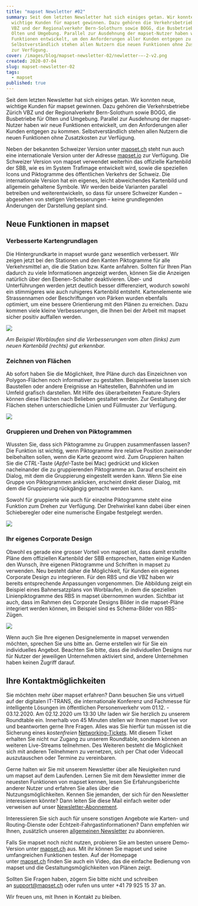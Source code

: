 ```yaml
---
title: "mapset Newsletter #02"
summary: Seit dem letzten Newsletter hat sich einiges getan. Wir konnten neue,
  wichtige Kunden für mapset gewinnen. Dazu gehören die Verkehrsbetriebe Zürich
  VBZ und der Regionalverkehr Bern-Solothurn sowie BOGG, die Busbetriebe für
  Olten und Umgebung. Parallel zur Ausdehnung der mapset-Nutzer haben wir neue
  Funktionen entwickelt, um den Anforderungen aller Kunden entgegen zu kommen.
  Selbstverständlich stehen allen Nutzern die neuen Funktionen ohne Zusatzkosten
  zur Verfügung.
cover: /images/blog/mapset-newsletter-02/newletter-–-2-v2.png
created: 2020-07-04
slug: mapset-newsletter-02
tags:
  - mapset
published: true
---
```

Seit dem letzten Newsletter hat sich einiges getan. Wir konnten neue, wichtige Kunden für mapset gewinnen. Dazu gehören die Verkehrsbetriebe Zürich VBZ und der Regionalverkehr Bern-Solothurn sowie BOGG, die Busbetriebe für Olten und Umgebung. Parallel zur Ausdehnung der mapset-Nutzer haben wir neue Funktionen entwickelt, um den Anforderungen aller Kunden entgegen zu kommen. Selbstverständlich stehen allen Nutzern die neuen Funktionen ohne Zusatzkosten zur Verfügung.

Neben der bekannten Schweizer Version unter [mapset.ch](https://mapset.ch/) steht nun auch eine internationale Version unter der Adresse [mapset.io](https://mapset.io/) zur Verfügung. Die Schweizer Version von mapset verwendet weiterhin das offizielle Kartenbild der SBB, wie es im System Trafimage entwickelt wird, sowie die speziellen Icons und Piktogramme des öffentlichen Verkehrs der Schweiz. Die internationale Version hat ein eigenes, leicht abweichendes Kartenbild und allgemein gehaltene Symbole. Wir werden beide Varianten parallel betreiben und weiterentwickeln, so dass für unsere Schweizer Kunden – abgesehen von stetigen Verbesserungen – keine grundlegenden Änderungen der Darstellung geplant sind.

## Neue Funktionen in mapset

### Verbesserte Kartengrundlagen

Die Hintergrundkarte in mapset wurde ganz wesentlich verbessert. Wir zeigen jetzt bei den Stationen und den Kanten Piktogramme für alle Verkehrsmittel an, die die Station bzw. Kante anfahren. Sollten für Ihren Plan dadurch zu viele Informationen angezeigt werden, können Sie die Anzeigen natürlich über den Ebenen-Schalter deaktivieren. Über- und Unterführungen werden jetzt deutlich besser differenziert, wodurch sowohl ein stimmigeres wie auch ruhigeres Kartenbild entsteht. Kartenelemente wie Strassennamen oder Beschriftungen von Pärken wurden ebenfalls optimiert, um eine bessere Orientierung mit den Plänen zu erreichen. Dazu kommen viele kleine Verbesserungen, die Ihnen bei der Arbeit mit mapset sicher positiv auffallen werden. 

![](/images/blog/mapset-newsletter-02/85af2841-40cf-45f5-93b4-55620a438bd4.png)

*Am Beispiel Worblaufen sind die Verbesserungen vom alten (links) zum neuen Kartenbild (rechts) gut erkennbar.*

### Zeichnen von Flächen

Ab sofort haben Sie die Möglichkeit, Ihre Pläne durch das Einzeichnen von Polygon-Flächen noch informativer zu gestalten. Beispielsweise lassen sich Baustellen oder andere Ereignisse an Haltestellen, Bahnhöfen und im Umfeld grafisch darstellen. Mit Hilfe des überarbeiteten Feature-Stylers können diese Flächen nach Belieben gestaltet werden. Zur Gestaltung der Flächen stehen unterschiedliche Linien und Füllmuster zur Verfügung.

![](/images/blog/mapset-newsletter-02/a42f21db-adc0-46ef-8c73-81b3884bfed5-1-.png)

### Gruppieren und Drehen von Piktogrammen

Wussten Sie, dass sich Piktogramme zu Gruppen zusammenfassen lassen? Die Funktion ist wichtig, wenn Piktogramme ihre relative Position zueinander beibehalten sollen, wenn die Karte gezoomt wird. Zum Gruppieren halten Sie die *CTRL*-Taste (*Apfel*-Taste bei Mac) gedrückt und klicken nacheinander die zu gruppierenden Piktogramme an. Darauf erscheint ein Dialog, mit dem die Gruppierung eingestellt werden kann. Wenn Sie eine Gruppe von Piktogrammen anklicken, erscheint direkt dieser Dialog, mit dem die Gruppierung rückgängig gemacht werden kann.

Sowohl für gruppierte wie auch für einzelne Piktogramme steht eine Funktion zum Drehen zur Verfügung. Der Drehwinkel kann dabei über einen Schieberegler oder eine numerische Eingabe festgelegt werden.

![](/images/blog/mapset-newsletter-02/df1a369f-c589-4ca9-b6a7-c43d6223c097.jpg)

### Ihr eigenes Corporate Design

Obwohl es gerade eine grosser Vorteil von mapset ist, dass damit erstellte Pläne dem offiziellen Kartenbild der SBB entsprechen, hatten einige Kunden den Wunsch, ihre eigenen Piktogramme und Schriften in mapset zu verwenden. Neu besteht daher die Möglichkeit, für Kunden ein eigenes Corporate Design zu integrieren. Für den RBS und die VBZ haben wir bereits entsprechende Anpassungen vorgenommen. Die Abbildung zeigt ein Beispiel eines Bahnersatzplans von Worblaufen, in dem die speziellen Linienpiktogramme des RBS in mapset übernommen wurden. Sichtbar ist auch, dass im Rahmen des Corporate Designs Bilder in die mapset-Pläne integriert werden können, im Beispiel sind es Schema-Bilder von RBS-Zügen.

![](/images/blog/mapset-newsletter-02/592bf650-98ec-426a-9faa-6e143d004222.png)

Wenn auch Sie Ihre eigenen Designelemente in mapset verwenden möchten, sprechen Sie uns bitte an. Gerne erstellen wir für Sie ein individuelles Angebot. Beachten Sie bitte, dass die individuellen Designs nur für Nutzer der jeweiligen Unternehmen aktiviert sind, andere Unternehmen haben keinen Zugriff darauf.

## Ihre Kontaktmöglichkeiten 

Sie möchten mehr über mapset erfahren? Dann besuchen Sie uns virtuell auf der digitalen IT-TRANS, die internationale Konferenz und Fachmesse für intelligente Lösungen im öffentlichen Personenverkehr vom 01.12. - 03.12.2020. Am 02.12.2020 um 13:30 Uhr laden wir Sie herzlich zu unserem Roundtable ein. Innerhalb von 45 Minuten stellen wir Ihnen mapset live vor und beantworten gerne Ihre Fragen. Alles was Sie hierfür tun müssen ist die Sicherung eines *kostenfreien* [Networking-Tickets](https://www.it-trans.org/de/tickets/). Mit diesem Ticket erhalten Sie nicht nur Zugang zu unserem Roundtable, sondern können an weiteren Live-Streams teilnehmen. Des Weiteren besteht die Möglichkeit sich mit anderen Teilnehmern zu vernetzen, sich per Chat oder Videocall auszutauschen oder Termine zu vereinbaren. 

Gerne halten wir Sie mit unserem Newsletter über alle Neuigkeiten rund um mapset auf dem Laufenden. Lernen Sie mit dem Newsletter immer die neuesten Funktionen von mapset kennen, lesen Sie Erfahrungsberichte anderer Nutzer und erfahren Sie alles über die Nutzungsmöglichkeiten. Kennen Sie jemanden, der sich für den Newsletter interessieren könnte? Dann leiten Sie diese Mail einfach weiter oder verweisen auf unser [Newsletter-Abonnement](https://geops.sh/mapset).

Interessieren Sie sich auch für unsere sonstigen Angebote wie Karten- und Routing-Dienste oder Echtzeit-Fahrgastinformationen? Dann empfehlen wir Ihnen, zusätzlich unseren [allgemeinen Newsletter](http://geops.sh/geopsnews) zu abonnieren.

Falls Sie mapset noch nicht nutzen, probieren Sie am besten unsere Demo-Version unter [mapset.ch](https://editor.mapset.ch/) aus. Mit ihr können Sie mapset und seine umfangreichen Funktionen testen. Auf der Homepage unter [mapset.ch](https://mapset.ch/) finden Sie auch ein Video, das die einfache Bedienung von mapset und die Gestaltungsmöglichkeiten von Plänen zeigt.

Sollten Sie Fragen haben, zögern Sie bitte nicht und schreiben an [support@mapset.ch](mailto:support@mapset.ch) oder rufen uns unter +41 79 925 15 37 an.

Wir freuen uns, mit Ihnen in Kontakt zu bleiben.